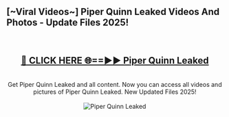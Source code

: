<h2>[~Viral Videos~] Piper Quinn Leaked Videos And Photos - Update Files 2025!</h2>
<br>
<div align="center">
<h2><a href="https://top-ai-tools.click/QrbHav" rel="nofollow">🔴 CLICK HERE 🌐==►► Piper Quinn Leaked</a></h2>
<br>
Get Piper Quinn Leaked and all content. Now you can access all videos and pictures of Piper Quinn Leaked. New Updated Files 2025!
<br>
<br>
<a href="https://top-ai-tools.click/QrbHav" rel="nofollow" data-target="animated-image.originalLink"><img src="https://i.ibb.co.com/WyWwxjT/player-gif2.gif" alt="Piper Quinn Leaked" style="max-width: 100%; display: inline-block;" data-target="animated-image.originalImage"></a>
</div>
<br>